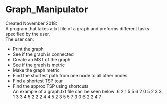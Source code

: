 # Graph_Manipulator
Created November 2018:
<br />A program that takes a txt file of a graph and preforms different tasks specified by the user.  
The user can:  
 - Print the graph
 - See if the graph is connected
 - Create an MST of the graph
 - See if the graph is metric
 - Make the graph metric
 - Find the shortest path from one node to all other nodes
 - Find a shortest TSP tour
 - Find the approx TSP using shortcuts
 <br />An example of a graph.txt file can be seen below:
6
2 1 5 5 6
2 0 5 2 3
3 1 3 3 4 5 2
2 2 4 4 5
2 3 5 5 7
3 0 6 2 2 4 7

